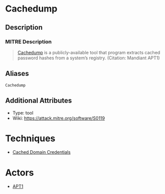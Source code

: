
# Cachedump

## Description

### MITRE Description

> [Cachedump](https://attack.mitre.org/software/S0119) is a publicly-available tool that program extracts cached password hashes from a system’s registry. (Citation: Mandiant APT1)

## Aliases

```
Cachedump
```

## Additional Attributes

* Type: tool
* Wiki: https://attack.mitre.org/software/S0119

# Techniques


* [Cached Domain Credentials](../techniques/Cached-Domain-Credentials.md)


# Actors


* [APT1](../actors/APT1.md)

